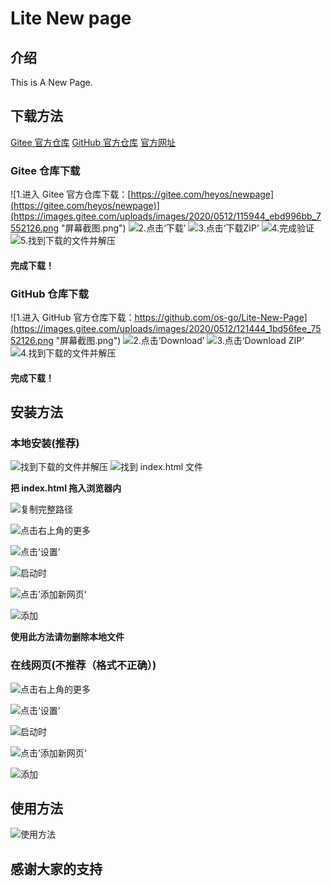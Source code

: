 # Lite New page

## 介绍
This is A New Page.


## 下载方法
[Gitee 官方仓库](https://gitee.com/heyos/newpage)
[GitHub 官方仓库](https://github.com/os-go/Lite-New-Page)
[官方网址](http://np.zymail.ga)
### Gitee 仓库下载
![1.进入 Gitee 官方仓库下载：[https://gitee.com/heyos/newpage](https://gitee.com/heyos/newpage)](https://images.gitee.com/uploads/images/2020/0512/115944_ebd996bb_7552126.png "屏幕截图.png")
![2.点击‘下载’](https://images.gitee.com/uploads/images/2020/0512/120040_2997d464_7552126.png "屏幕截图.png")
![3.点击‘下载ZIP’](https://images.gitee.com/uploads/images/2020/0512/120200_6ec841e5_7552126.png "屏幕截图.png")
![4.完成验证](https://images.gitee.com/uploads/images/2020/0512/120303_3a60a81d_7552126.png "屏幕截图.png")
![5.找到下载的文件并解压](https://images.gitee.com/uploads/images/2020/0512/120641_b601374c_7552126.png "屏幕截图.png")
#### 完成下载！

### GitHub 仓库下载
![1.进入 GitHub 官方仓库下载：https://github.com/os-go/Lite-New-Page](https://images.gitee.com/uploads/images/2020/0512/121444_1bd56fee_7552126.png "屏幕截图.png")
![2.点击‘Download’](https://images.gitee.com/uploads/images/2020/0512/121628_7bcea1ba_7552126.png "屏幕截图.png")
![3.点击‘Download ZIP’](https://images.gitee.com/uploads/images/2020/0512/121742_a856b20e_7552126.png "屏幕截图.png")
![4.找到下载的文件并解压](https://images.gitee.com/uploads/images/2020/0512/120641_b601374c_7552126.png "屏幕截图.png")
#### 完成下载！

## 安装方法
### 本地安装(推荐)
![找到下载的文件并解压](https://images.gitee.com/uploads/images/2020/0512/120641_b601374c_7552126.png "屏幕截图.png")
![找到 index.html 文件](https://images.gitee.com/uploads/images/2020/0512/123438_65eb1da8_7552126.png "屏幕截图.png")

**把 index.html 拖入浏览器内**

![复制完整路径](https://images.gitee.com/uploads/images/2020/0512/123754_17276ff1_7552126.png "屏幕截图.png")

![点击右上角的更多](https://images.gitee.com/uploads/images/2020/0512/122950_c6a7a3fc_7552126.png "屏幕截图.png")

![点击‘设置’](https://images.gitee.com/uploads/images/2020/0512/123118_7f0c0902_7552126.png "屏幕截图.png")

![启动时](https://images.gitee.com/uploads/images/2020/0512/123827_c104910b_7552126.png "屏幕截图.png")

![点击’添加新网页‘](https://images.gitee.com/uploads/images/2020/0512/123937_87d840e2_7552126.png "屏幕截图.png")

![添加](https://images.gitee.com/uploads/images/2020/0512/124040_ab560ea6_7552126.png "屏幕截图.png")

**使用此方法请勿删除本地文件**

### 在线网页(不推荐（格式不正确）)
![点击右上角的更多](https://images.gitee.com/uploads/images/2020/0512/122950_c6a7a3fc_7552126.png "屏幕截图.png")

![点击‘设置’](https://images.gitee.com/uploads/images/2020/0512/123118_7f0c0902_7552126.png "屏幕截图.png")

![启动时](https://images.gitee.com/uploads/images/2020/0512/123827_c104910b_7552126.png "屏幕截图.png")

![点击’添加新网页‘](https://images.gitee.com/uploads/images/2020/0512/123937_87d840e2_7552126.png "屏幕截图.png")

![添加](https://images.gitee.com/uploads/images/2020/0512/124636_9d4bfa53_7552126.png "屏幕截图.png")

## 使用方法
![使用方法](https://images.gitee.com/uploads/images/2020/0512/125544_aebb43e7_7552126.png "屏幕截图.png")



## 感谢大家的支持

